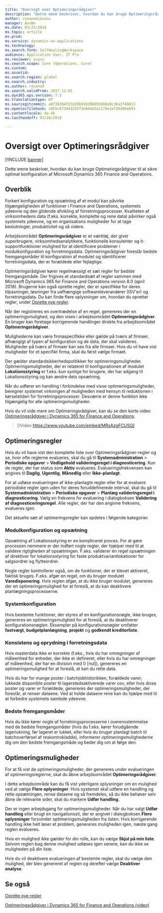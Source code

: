 ```yaml
---
title: "Oversigt over Optimeringsrådgiver"
description: "Dette emne beskriver, hvordan du kan bruge Optimeringsrådgiver til at sikre optimal konfiguration af Microsoft Dynamics 365 Finance and Operations."
author: roxanadiaconu
manager: AnnBe
ms.date: 03/23/2018
ms.topic: article
ms.prod: 
ms.service: dynamics-ax-applications
ms.technology: 
ms.search.form: SelfHealingWorkspace
audience: Application User, IT Pro
ms.reviewer: yuyus
ms.search.scope: Core (Operations, Core)
ms.custom: 
ms.assetid: 
ms.search.region: global
ms.search.industry: 
ms.author: roxanad
ms.search.validFrom: 2017-12-01
ms.dyn365.ops.version: 7.3
ms.translationtype: HT
ms.sourcegitcommit: a0739304723d19b910388893d08e8c36a1f49d13
ms.openlocfilehash: c055c673443255f3e6dda5e1179e1ef28d90e693
ms.contentlocale: da-dk
ms.lasthandoff: 03/26/2018

---
```


# <a name="optimization-advisor-overview"></a>Oversigt over Optimeringsrådgiver

[!INCLUDE [banner](../includes/banner.md)]

Dette emne beskriver, hvordan du kan bruge Optimeringsrådgiver til at sikre optimal konfiguration af Microsoft Dynamics 365 Finance and Operations.

## <a name="overview"></a>Overblik

Forkert konfiguration og opsætning af et modul kan påvirke tilgængeligheden af funktioner i Finance and Operations, systemets ydeevne og den glidende afvikling af forretningsprocesser. Kvaliteten af virksomhedens data (f.eks. korrekte, komplette og rene data) påvirker også systemets ydeevne, og en organisations muligheder for at tage beslutninger, produktivitet og så videre.

Arbejdsområdet **Optimeringsrådgiver** er et værktøj, der giver superbrugere, virksomhedsanalytikere, funktionelle konsulenter og it-supportfunktioner mulighed for at identificere problemer i modulkonfiguration og forretningsdata. Optimeringsrådgiver foreslår bedste fremgangsmåder til konfiguration af modulet og identificerer forretningsdata, der er forældede eller fejlagtige.

Optimeringsrådgiver kører regelmæssigt et sæt regler for bedste fremgangsmåde. Der frigives et standardsæt af regler sammen med Microsoft Dynamics 365 for Finance and Operations version 8.0 (april 2018). Brugerne kan også oprette regler, der er specifikke for deres tilpasninger, løsninger fra uafhængige softwareleverandører (ISV'er) og forretningsdata. Du kan finde flere oplysninger om, hvordan du opretter regler, under [Oprette nye regler](./create-rules-optimization-advisor.md).

Når der registreres en overtrædelse af en regel, genereres der en optimeringsmulighed, og den vises i arbejdsområdet **Optimeringsrådgiver**. En bruger kan foretage korrigerende handlinger direkte fra arbejdsområdet **Optimeringsrådgiver**.

Mulighederne kan være firmaspecifikke eller gælde på tværs af firmaer, afhængigt af typen af konfiguration og de data, der skal valideres. Muligheder på tværs af firmaer kan ses fra alle firmaer. Hvis du vil have vist muligheder for et specifikt firma, skal du først vælge firmaet.

Der gælder standardsikkerhedspolitikker for optimeringsmuligheder. Optimeringsmuligheder, der er relateret til konfigurationen af modulet **Lokationsstyring** er f.eks. kun synlige for brugere, der har adgang til Lokationsstyring og kan ændre dets opsætning.

Når du udfører en handling i forbindelse med visse optimeringsmuligheder, beregner systemet virkningen af muligheden med hensyn til reduktionen i kørselstiden for forretningsprocesser. Desværre er denne funktion ikke tilgængelig for alle optimeringsmuligheder.

Hvis du vil vide mere om Optimeringsrådgiver, kan du se den korte video [Optimeringsrådgiver i Dynamics 365 for Finance and Operations](https://www.youtube.com/watch?v=MRsAzgFCUSQ).

> [!Video https://www.youtube.com/embed/MRsAzgFCUSQ]

## <a name="optimization-rules"></a>Optimeringsregler

Hvis du vil have vist den komplette liste over Optimeringsrådgiver-regler og se, hvor ofte reglerne evalueres, skal du gå til **Systemadministration** &gt; **Periodiske opgaver** &gt; **Vedligehold valideringsregel i diagnosticering**. Kun de regler, der har status som **Aktiv** evalueres. Evalueringsfrekvensen kan angives til **Daglig**, **Ugentlig**, **Månedlig** eller **Ikke-planlagt**.

For at udløse evalueringen af ikke-planlagte regler eller for at evaluere periodiske regler igen uden for deres foruddefinerede interval, skal du gå til **Systemadministration** &gt; **Periodiske opgaver** &gt; **Planlæg valideringsregel i diagnosticering**. Vælg en frekvens for evaluering i dialogboksen **Validering af diagnosticeringsregel**. Alle regler, der har den angivne frekvens, evalueres igen.

Det aktuelle sæt af optimeringsregler kan opdeles i følgende kategorier.

### <a name="module-configuration-and-setup"></a>Modulkonfiguration og opsætning

Opsætning af Lokationsstyring er en kompliceret proces. For at gøre processen nemmere er der indført nogle regler, der hjælper med til at validere rigtigheden af opsætningen. F.eks. validerer én regel opsætningen af direktiver for lokationsstyring for faste produktvariantlokationer for salgsordrer og flytteordrer.

Nogle regler kontrollerer også, om de funktioner, der er blevet aktiveret, faktisk bruges. F.eks. afgør en regel, om du bruger modulet **Varedisponering**. Hvis reglen afgør, at du ikke bruger modulet, genereres der en optimeringsmulighed for at foreslå, at du kan deaktivere planlægningsprocesserne.

### <a name="system-configuration"></a>Systemkonfiguration

Hvis bestemte funktioner, der styres af en konfigurationsnøgle, ikke bruges, genereres en optimeringsmulighed for at foreslå, at du deaktiverer konfigurationsnøglen. Eksempler på konfigurationsnøgler omfatter **fastvægt**, **budgetplanlægning**, **projekt** og **godkendt kreditorliste**.

### <a name="business-data-consistency-and-cleanup"></a>Konsistens og oprydning i forretningsdata

Hvis masterdata ikke er korrekte (f.eks., hvis du har omregninger af måleenhed for enheder, der ikke er defineret, eller hvis du har omregninger af måleenhed, der har en division med 0 \[nul\]), genereres en optimeringsmulighed for at foreslå, at kan du rette data. 

Hvis du har for mange poster i batchjobhistorikken, forældede varer, lukkede disponible poster til lagerstedsaktiverede varer osv, eller hvis disse poster og varer er forældede, genereres der optimeringsmuligheder, der foreslår, at renser dataene. Ved at holde dataene rene kan du hjælpe med til at forbedre systemets samlede ydeevne.

### <a name="best-practices"></a>Bedste fremgangsmåder

Hvis du ikke kører nogle af forretningsprocesserne i overensstemmelse med de bedste fremgangsmåder (hvis du f.eks. kører forudgående lagerlukning, før lageret er lukket, eller hvis du bruger planlagt batch til batchoverførsel af reskontrokladde), informerer optimeringsmulighederne dig om den bedste fremgangsmåde og beder dig om at følge den.

## <a name="optimization-opportunities"></a>Optimeringsmuligheder

For at få vist de optimeringsmuligheder, der genereres under evalueringen af optimeringsreglerne, skal du åbne arbejdsområdet **Optimeringsrådgiver**.

I dette arbejdsområde kan du få vist yderligere oplysninger om en mulighed ved at vælge **Flere oplysninger**. Hvis systemet skal udføre en handling og rette opsætningen, rense dataene og så fremdeles, så du ikke behøver selv åbne de relevante sider, skal du markere **Udfør handling**.

Der er ingen arbejdsgang for optimeringsmuligheder. Når du har valgt **Udfør handling** eller brugt en navigationssti, der er angivet i dialogboksen **Flere oplysninger** forsvinder optimeringsmuligheden fra listen. Hvis korrigerende handling ikke helt løser et problem, genereres muligheden igen, næste gang reglen evalueres.

Hvis en mulighed ikke gælder for din rolle, kan du vælge **Skjul på min liste**. Selvom reglen bag denne mulighed udløses igen senere, kan du ikke se muligheden på din liste.

Hvis du vil deaktivere evalueringen af bestemte regler, skal du vælge den mulighed, der blev genereret af reglen og derefter vælge **Deaktiver analyse**.

## <a name="see-also"></a>Se også

[Oprette nye regler](./create-rules-optimization-advisor.md)

[Optimeringsrådgiver i Dynamics 365 for Finance and Operations (video)](https://www.youtube.com/watch?v=MRsAzgFCUSQ)

